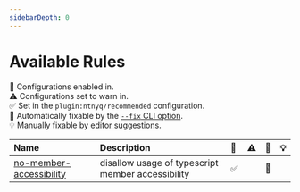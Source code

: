 ```yaml
---
sidebarDepth: 0
---
```


# Available Rules

💼 Configurations enabled in.\
⚠️ Configurations set to warn in.\
✅ Set in the `plugin:ntnyq/recommended` configuration.\
🔧 Automatically fixable by the [`--fix` CLI option](https://eslint.org/docs/user-guide/command-line-interface#--fix).\
💡 Manually fixable by [editor suggestions](https://eslint.org/docs/developer-guide/working-with-rules#providing-suggestions).

| Name                                                                                          | Description                                       | 💼  | ⚠️  | 🔧  | 💡  |
| :-------------------------------------------------------------------------------------------- | :------------------------------------------------ | :-- | :-- | :-- | :-- |
| [no-member-accessibility](https://eslint-plugin.ntnyq.com/rules/no-member-accessibility.html) | disallow usage of typescript member accessibility | ✅  |     | 🔧  |     |
